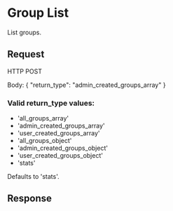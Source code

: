 # Group List
List groups.

## Request
HTTP POST

Body:
{ "return_type": "admin_created_groups_array" }

### Valid return_type values:
* 'all_groups_array'
* 'admin_created_groups_array'
* 'user_created_groups_array'
* 'all_groups_object'
* 'admin_created_groups_object'
* 'user_created_groups_object'
* 'stats'

Defaults to 'stats'.

## Response
